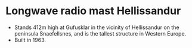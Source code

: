 Longwave radio mast Hellissandur
================================

* Stands 412m high at Gufusklar in the vicinity of Hellissandur on the peninsula Snaefellsnes, and is the tallest structure in Western Europe.
* Built in 1963.

